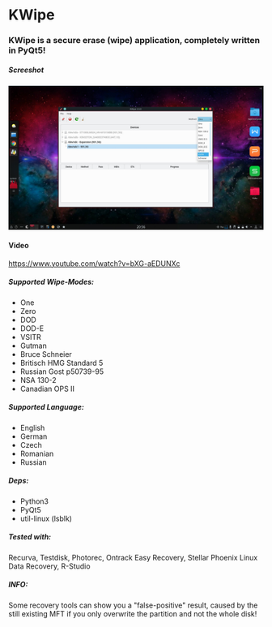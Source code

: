 # KWipe
### KWipe is a secure erase (wipe) application, completely written in PyQt5!

##### Screeshot
![KWipe](https://raw.githubusercontent.com/blackPantherOS/KWipe/master/docs/screenshot.jpg)

#### Video

https://www.youtube.com/watch?v=bXG-aEDUNXc

##### Supported Wipe-Modes:
- One
- Zero
- DOD
- DOD-E
- VSITR
- Gutman
- Bruce Schneier
- Britisch HMG Standard 5
- Russian Gost p50739-95
- NSA 130-2
- Canadian OPS II 

##### Supported Language:
- English
- German
- Czech
- Romanian
- Russian

##### Deps:
- Python3
- PyQt5
- util-linux (lsblk)

##### Tested with:
Recurva, Testdisk, Photorec, Ontrack Easy Recovery, Stellar Phoenix Linux Data Recovery, R-Studio 

##### INFO:
Some recovery tools can show you a "false-positive" result, caused by the still existing MFT if you only overwrite the partition and not the whole disk!

